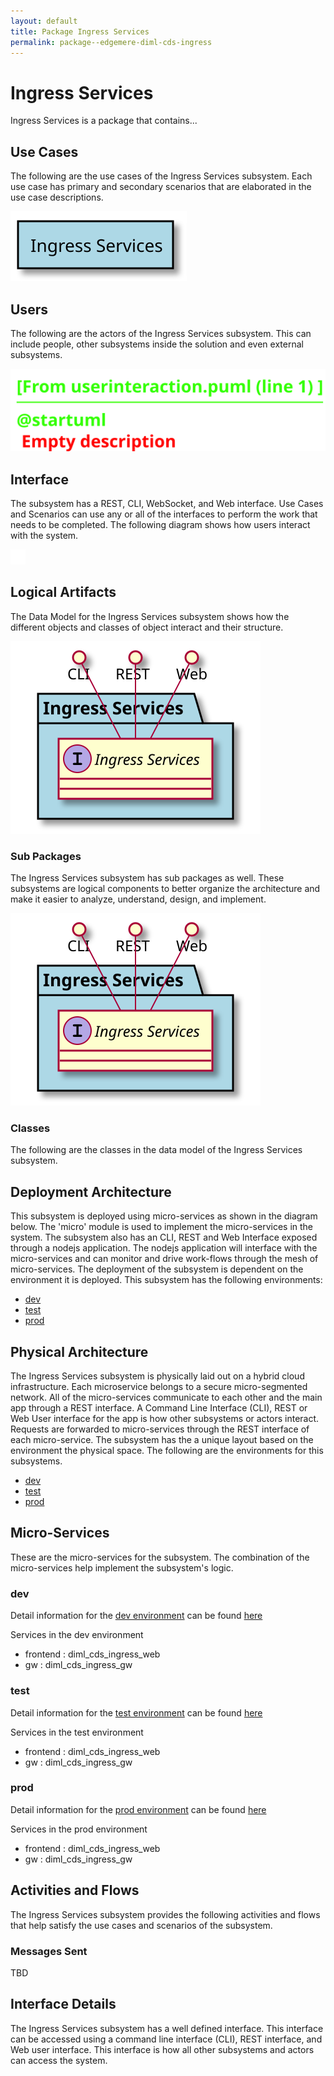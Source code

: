 ```yaml
---
layout: default
title: Package Ingress Services
permalink: package--edgemere-diml-cds-ingress
---
```

# Ingress Services

Ingress Services is a package that contains...



## Use Cases

The following are the use cases of the Ingress Services subsystem. Each use case has primary and secondary scenarios
that are elaborated in the use case descriptions.



![UseCase Diagram](./usecases.svg)

## Users

The following are the actors of the Ingress Services subsystem. This can include people, other subsystems 
inside the solution and even external subsystems. 



![User Interaction](./userinteraction.svg)

## Interface

The subsystem has a REST, CLI, WebSocket, and Web interface. Use Cases and Scenarios can use any or all
of the interfaces to perform the work that needs to be completed. The following  diagram shows how
users interact with the system.

![Scenario Mappings Diagram](./scenariomapping.svg)



## Logical Artifacts

The Data Model for the  Ingress Services subsystem shows how the different objects and classes of object interact
and their structure.

![Sub Package Diagram](./subpackage.svg)

### Sub Packages

The Ingress Services subsystem has sub packages as well. These subsystems are logical components to better
organize the architecture and make it easier to analyze, understand, design, and implement.



![Logical Diagram](./logical.svg)

### Classes

The following are the classes in the data model of the Ingress Services subsystem.




## Deployment Architecture

This subsystem is deployed using micro-services as shown in the diagram below. The 'micro' module is
used to implement the micro-services in the system. The subsystem also has an CLI, REST and Web Interface
exposed through a nodejs application. The nodejs application will interface with the micro-services and
can monitor and drive work-flows through the mesh of micro-services. The deployment of the subsystem is 
dependent on the environment it is deployed. This subsystem has the following environments:
* [dev](environment--edgemere-diml-cds-ingress-dev)
* [test](environment--edgemere-diml-cds-ingress-test)
* [prod](environment--edgemere-diml-cds-ingress-prod)



## Physical Architecture

The Ingress Services subsystem is physically laid out on a hybrid cloud infrastructure. Each microservice belongs
to a secure micro-segmented network. All of the micro-services communicate to each other and the main app through a
REST interface. A Command Line Interface (CLI), REST or Web User interface for the app is how other subsystems or actors 
interact. Requests are forwarded to micro-services through the REST interface of each micro-service. The subsystem has
the a unique layout based on the environment the physical space. The following are the environments for this
subsystems.
* [dev](environment--edgemere-diml-cds-ingress-dev)
* [test](environment--edgemere-diml-cds-ingress-test)
* [prod](environment--edgemere-diml-cds-ingress-prod)


## Micro-Services

These are the micro-services for the subsystem. The combination of the micro-services help implement
the subsystem's logic.


### dev

Detail information for the [dev environment](environment--edgemere-diml-cds-ingress-dev)
can be found [here](environment--edgemere-diml-cds-ingress-dev)

Services in the dev environment

* frontend : diml_cds_ingress_web
* gw : diml_cds_ingress_gw


### test

Detail information for the [test environment](environment--edgemere-diml-cds-ingress-test)
can be found [here](environment--edgemere-diml-cds-ingress-test)

Services in the test environment

* frontend : diml_cds_ingress_web
* gw : diml_cds_ingress_gw


### prod

Detail information for the [prod environment](environment--edgemere-diml-cds-ingress-prod)
can be found [here](environment--edgemere-diml-cds-ingress-prod)

Services in the prod environment

* frontend : diml_cds_ingress_web
* gw : diml_cds_ingress_gw


## Activities and Flows
The Ingress Services subsystem provides the following activities and flows that help satisfy the use
cases and scenarios of the subsystem.




### Messages Sent

TBD

## Interface Details
The Ingress Services subsystem has a well defined interface. This interface can be accessed using a
command line interface (CLI), REST interface, and Web user interface. This interface is how all other
subsystems and actors can access the system.


